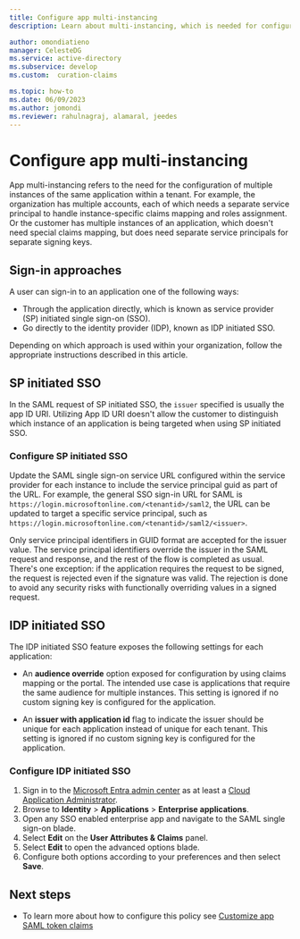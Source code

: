 ```yaml
---
title: Configure app multi-instancing
description: Learn about multi-instancing, which is needed for configuring multiple instances of the same application within a tenant.

author: omondiatieno
manager: CelesteDG
ms.service: active-directory
ms.subservice: develop
ms.custom:  curation-claims

ms.topic: how-to
ms.date: 06/09/2023
ms.author: jomondi
ms.reviewer: rahulnagraj, alamaral, jeedes
---
```


# Configure app multi-instancing

App multi-instancing refers to the need for the configuration of multiple instances of the same application within a tenant. For example, the organization has multiple accounts, each of which needs a separate service principal to handle instance-specific claims mapping and roles assignment. Or the customer has multiple instances of an application, which doesn't need special claims mapping, but does need separate service principals for separate signing keys.

## Sign-in approaches

A user can sign-in to an application one of the following ways:

- Through the application directly, which is known as service provider (SP) initiated single sign-on (SSO).
- Go directly to the identity provider (IDP), known as IDP initiated SSO. 

Depending on which approach is used within your organization, follow the appropriate instructions described in this article.

## SP initiated SSO

In the SAML request of SP initiated SSO, the `issuer` specified is usually the app ID URI. Utilizing App ID URI doesn't allow the customer to distinguish which instance of an application is being targeted when using SP initiated SSO.

### Configure SP initiated SSO

Update the SAML single sign-on service URL configured within the service provider for each instance to include the service principal guid as part of the URL. For example, the general SSO sign-in URL for SAML is `https://login.microsoftonline.com/<tenantid>/saml2`, the URL can be updated to target a specific service principal, such as `https://login.microsoftonline.com/<tenantid>/saml2/<issuer>`.

Only service principal identifiers in GUID format are accepted for the issuer value. The service principal identifiers override the issuer in the SAML request and response, and the rest of the flow is completed as usual. There's one exception: if the application requires the request to be signed, the request is rejected even if the signature was valid. The rejection is done to avoid any security risks with functionally overriding values in a signed request.

## IDP initiated SSO

The IDP initiated SSO feature exposes the following settings for each application:

- An **audience override** option exposed for configuration by using claims mapping or the portal. The intended use case is applications that require the same audience for multiple instances. This setting is ignored if no custom signing key is configured for the application.

- An **issuer with application id** flag to indicate the issuer should be unique for each application instead of unique for each tenant. This setting is ignored if no custom signing key is configured for the application.

### Configure IDP initiated SSO

1. Sign in to the [Microsoft Entra admin center](https://entra.microsoft.com) as at least a [Cloud Application Administrator](~/identity/role-based-access-control/permissions-reference.md#cloud-application-administrator). 
1. Browse to **Identity** > **Applications** > **Enterprise applications**. 
1. Open any SSO enabled enterprise app and navigate to the SAML single sign-on blade.
1. Select **Edit** on the **User Attributes & Claims** panel.
1. Select **Edit** to open the advanced options blade.
1. Configure both options according to your preferences and then select **Save**.

## Next steps

- To learn more about how to configure this policy see [Customize app SAML token claims](./saml-claims-customization.md)
